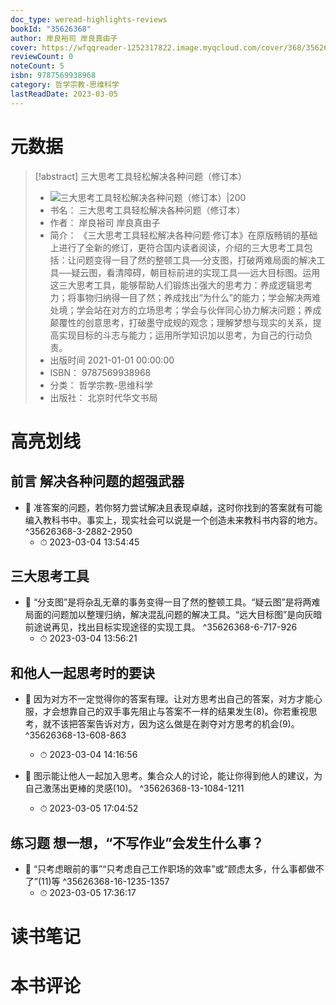 ```yaml
---
doc_type: weread-highlights-reviews
bookId: "35626368"
author: 岸良裕司 岸良真由子
cover: https://wfqqreader-1252317822.image.myqcloud.com/cover/368/35626368/t7_35626368.jpg
reviewCount: 0
noteCount: 5
isbn: 9787569938968
category: 哲学宗教-思维科学
lastReadDate: 2023-03-05
---
```

# 元数据
> [!abstract] 三大思考工具轻松解决各种问题（修订本）
> - ![ 三大思考工具轻松解决各种问题（修订本）|200](https://wfqqreader-1252317822.image.myqcloud.com/cover/368/35626368/t7_35626368.jpg)
> - 书名： 三大思考工具轻松解决各种问题（修订本）
> - 作者： 岸良裕司 岸良真由子
> - 简介： 《三大思考工具轻松解决各种问题·修订本》在原版畅销的基础上进行了全新的修订，更符合国内读者阅读，介绍的三大思考工具包括：让问题变得一目了然的整顿工具──分支图，打破两难局面的解决工具──疑云图，看清障碍，朝目标前进的实现工具──远大目标图。运用这三大思考工具，能够帮助人们锻炼出强大的思考力：养成逻辑思考力；将事物归纳得一目了然；养成找出“为什么”的能力；学会解决两难处境；学会站在对方的立场思考；学会与伙伴同心协力解决问题；养成颠覆性的创意思考，打破墨守成规的观念；理解梦想与现实的关系，提高实现目标的斗志与能力；运用所学知识加以思考，为自己的行动负责。
> - 出版时间 2021-01-01 00:00:00
> - ISBN： 9787569938968
> - 分类： 哲学宗教-思维科学
> - 出版社： 北京时代华文书局

# 高亮划线

## 前言 解决各种问题的超强武器


- 📌 准答案的问题，若你努力尝试解决且表现卓越，这时你找到的答案就有可能编入教科书中。事实上，现实社会可以说是一个创造未来教科书内容的地方。 ^35626368-3-2882-2950
    - ⏱ 2023-03-04 13:54:45 
## 三大思考工具


- 📌 “分支图”是将杂乱无章的事务变得一目了然的整顿工具。“疑云图”是将两难局面的问题加以整理归纳，解决混乱问题的解决工具。“远大目标图”是向灰暗前途说再见，找出目标实现途径的实现工具。 ^35626368-6-717-926
    - ⏱ 2023-03-04 13:56:21 
## 和他人一起思考时的要诀


- 📌 因为对方不一定觉得你的答案有理。让对方思考出自己的答案，对方才能心服，才会想靠自己的双手事先阻止与答案不一样的结果发生(8)。你若重视思考，就不该把答案告诉对方，因为这么做是在剥夺对方思考的机会(9)。 ^35626368-13-608-863
    - ⏱ 2023-03-04 14:16:56 

- 📌 图示能让他人一起加入思考。集合众人的讨论，能让你得到他人的建议，为自己激荡出更棒的灵感(10)。 ^35626368-13-1084-1211
    - ⏱ 2023-03-05 17:04:52 
## 练习题 想一想，“不写作业”会发生什么事？


- 📌 “只考虑眼前的事”“只考虑自己工作职场的效率”或“顾虑太多，什么事都做不了”(11)等 ^35626368-16-1235-1357
    - ⏱ 2023-03-05 17:36:17 
# 读书笔记

# 本书评论
